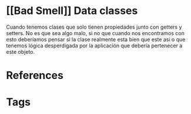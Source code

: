 # [[Bad Smell]] Data classes
Cuando tenemos clases que solo tienen propiedades junto con getters y setters. No es que sea algo malo, si no que cuando nos encontramos con esto deberíamos pensar si la clase realmente esta bien que este asi o que tenemos lógica desperdigada por la aplicación que debería pertenecer a este objeto.

# References



# Tags
